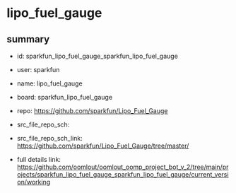 # lipo_fuel_gauge
 
## summary 
* id: sparkfun_lipo_fuel_gauge_sparkfun_lipo_fuel_gauge
* user: sparkfun
* name: lipo_fuel_gauge
* board: sparkfun_lipo_fuel_gauge
* repo: https://github.com/sparkfun/Lipo_Fuel_Gauge



* src_file_repo_sch: 
* src_file_repo_sch_link: https://github.com/sparkfun/Lipo_Fuel_Gauge/tree/master/
* full details link: https://github.com/oomlout/oomlout_oomp_project_bot_v_2/tree/main/projects/sparkfun_lipo_fuel_gauge_sparkfun_lipo_fuel_gauge/current_version/working  







